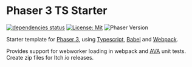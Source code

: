 # Phaser 3 TS Starter

[![dependencies status](https://david-dm.org/pinkkis/phaser-starter/status.svg?style=flat-square)](https://david-dm.org/pinkkis/phaser-starter)
[![License: Mit](https://img.shields.io/badge/License-MIT-greenbright.svg?style=flat-square)](https://opensource.org/licenses/MIT)
![Phaser Version](https://img.shields.io/github/package-json/v/pinkkis/phaser-starter.svg?style=flat-square)


Starter template for [Phaser 3](https://phaser.io/), using [Typescript](https://www.typescriptlang.org/), [Babel](https://babeljs.io/) and [Webpack](https://webpack.js.org/).

Provides support for webworker loading in webpack and [AVA](https://github.com/avajs/ava) unit tests. Create zip files for Itch.io releases.
